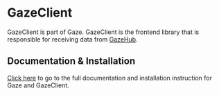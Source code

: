 # GazeClient

GazeClient is part of Gaze.
GazeClient is the frontend library that is responsible for receiving data from [GazeHub](https://gitlab.isaac.nl/study/php-chapter/real-time-ui-updates/gazehub).

## Documentation & Installation

[Click here](#) to go to the full documentation and installation instruction for Gaze and GazeClient.
